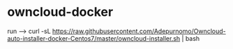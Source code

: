 # owncloud-docker
run --> curl -sL https://raw.githubusercontent.com/Adepurnomo/Owncloud-auto-installer-docker-Centos7/master/owncloud-installer.sh | bash
